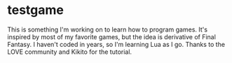 # testgame
This is something I'm working on to learn how to program games. It's inspired by most of my favorite games, but the idea is derivative of Final Fantasy.
I haven't coded in years, so I'm learning Lua as I go.
Thanks to the LOVE community and Kikito for the tutorial.
